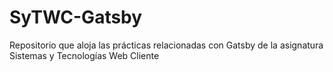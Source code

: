 # SyTWC-Gatsby
Repositorio que aloja las prácticas relacionadas con Gatsby de la asignatura Sistemas y Tecnologías Web Cliente
